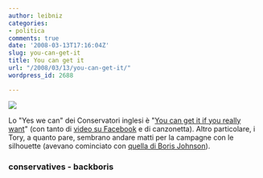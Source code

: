 ```yaml
---
author: leibniz
categories:
- politica
comments: true
date: '2008-03-13T17:16:04Z'
slug: you-can-get-it
title: You can get it
url: "/2008/03/13/you-can-get-it/"
wordpress_id: 2688

---
```

[![](http://www.conservatives.com/images/involved/bn/6.jpg)](http://www.conservatives.com/tile.do?def=campaigns.display.page&obj_id=142460)

Lo "Yes we can" dei Conservatori inglesi è "[You can get it if you really want](http://www.conservatives.com/tile.do?def=campaigns.display.page&obj_id=142460)" (con tanto di [video su Facebook](http://www.facebook.com/pages/Conservatives/8807334278) e di canzonetta). Altro particolare, i Tory, a quanto pare, sembrano andare matti per la campagne con le silhouette (avevano cominciato con [quella di Boris Johnson](http://www.backboris.com/contribute/toolkit.php)).


### conservatives - backboris
